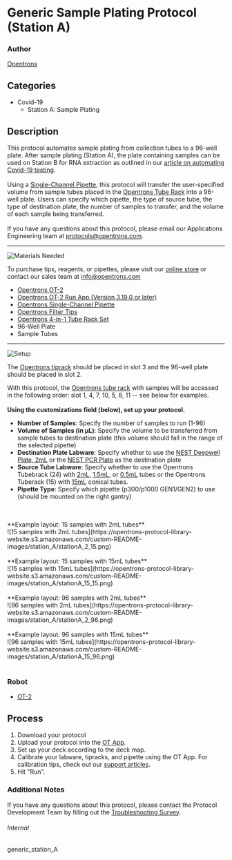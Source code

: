 # Generic Sample Plating Protocol (Station A)

### Author
[Opentrons](https://opentrons.com/)

## Categories
* Covid-19
	* Station A: Sample Plating


## Description
This protocol automates sample plating from collection tubes to a 96-well plate. After sample plating (Station A), the plate containing samples can be used on Station B for RNA extraction as outlined in our [article on automating Covid-19 testing](https://blog.opentrons.com/how-to-use-opentrons-to-test-for-covid-19/).</br>
</br>
Using a [Single-Channel Pipette](https://shop.opentrons.com/collections/ot-2-pipettes/products/single-channel-electronic-pipette), this protocol will transfer the user-specified volume from sample tubes placed in the [Opentrons Tube Rack](https://shop.opentrons.com/collections/verified-labware/products/tube-rack-set-1) into a 96-well plate. Users can specify which pipette, the type of source tube, the type of destination plate, the number of samples to transfer, and the volume of each sample being transferred.</br>
</br>
If you have any questions about this protocol, please email our Applications Engineering team at [protocols@opentrons.com](mailto:protocols@opentrons.com).

---
![Materials Needed](https://s3.amazonaws.com/opentrons-protocol-library-website/custom-README-images/001-General+Headings/materials.png)

To purchase tips, reagents, or pipettes, please visit our [online store](https://shop.opentrons.com/) or contact our sales team at [info@opentrons.com](mailto:info@opentrons.com)

* [Opentrons OT-2](https://shop.opentrons.com/collections/ot-2-robot/products/ot-2)
* [Opentrons OT-2 Run App (Version 3.19.0 or later)](https://opentrons.com/ot-app/)
* [Opentrons Single-Channel Pipette](https://shop.opentrons.com/collections/ot-2-pipettes/products/single-channel-electronic-pipette)
* [Opentrons Filter Tips](https://shop.opentrons.com/collections/opentrons-tips)
* [Opentrons 4-in-1 Tube Rack Set](https://shop.opentrons.com/collections/verified-labware/products/tube-rack-set-1)
* 96-Well Plate
* Sample Tubes



---
![Setup](https://s3.amazonaws.com/opentrons-protocol-library-website/custom-README-images/001-General+Headings/Setup.png)

The [Opentrons tiprack](https://shop.opentrons.com/collections/opentrons-tips) should be placed in slot 3 and the 96-well plate should be placed in slot 2.</br>

With this protocol, the [Opentrons tube rack](https://shop.opentrons.com/collections/verified-labware/products/tube-rack-set-1) with samples will be accessed in the following order: slot 1, 4, 7, 10, 5, 8, 11 -- see below for examples.</br>
</br>
**Using the customizations field (below), set up your protocol.**
* **Number of Samples**: Specify the number of samples to run (1-96)
* **Volume of Samples (in µL)**: Specify the volume to be transferred from sample tubes to destination plate (this volume should fall in the range of the selected pipette)
* **Destination Plate Labware**: Specify whether to use the [NEST Deepwell Plate, 2mL](https://labware.opentrons.com/nest_96_wellplate_2ml_deep?category=wellPlate) or the [NEST PCR Plate](https://shop.opentrons.com/collections/verified-labware/products/nest-0-1-ml-96-well-pcr-plate-full-skirt) as the destination plate
* **Source Tube Labware**: Specify whether to use the Opentrons Tubebrack (24) with [2mL](https://labware.opentrons.com/opentrons_24_tuberack_nest_2ml_screwcap?category=tubeRack), [1.5mL](https://labware.opentrons.com/opentrons_24_tuberack_nest_1.5ml_screwcap?category=tubeRack), or [0.5mL](https://labware.opentrons.com/opentrons_24_tuberack_nest_0.5ml_screwcap?category=tubeRack) tubes or the Opentrons Tuberack (15) with [15mL](https://labware.opentrons.com/opentrons_15_tuberack_falcon_15ml_conical?category=tubeRack) conical tubes.
* **Pipette Type**: Specify which pipette (p300/p1000 GEN1/GEN2) to use (should be mounted on the right gantry)
</br>
</br>
**Example layout: 15 samples with 2mL tubes**</br>
![15 samples with 2mL tubes](https://opentrons-protocol-library-website.s3.amazonaws.com/custom-README-images/station_A/stationA_2_15.png)
</br>
</br>
**Example layout: 15 samples with 15mL tubes**</br>
![15 samples with 15mL tubes](https://opentrons-protocol-library-website.s3.amazonaws.com/custom-README-images/station_A/stationA_15_15.png)
</br>
</br>
**Example layout: 96 samples with 2mL tubes**</br>
![96 samples with 2mL tubes](https://opentrons-protocol-library-website.s3.amazonaws.com/custom-README-images/station_A/stationA_2_96.png)
</br>
</br>
**Example layout: 96 samples with 15mL tubes**</br>
![96 samples with 15mL tubes](https://opentrons-protocol-library-website.s3.amazonaws.com/custom-README-images/station_A/stationA_15_96.png)
</br>
</br>


### Robot
* [OT-2](https://opentrons.com/ot-2)

## Process

1. Download your protocol
2. Upload your protocol into the [OT App](https://opentrons.com/ot-app).
3. Set up your deck according to the deck map.
4. Calibrate your labware, tipracks, and pipette using the OT App. For calibration tips, check out our [support articles](https://support.opentrons.com/en/collections/1559720-guide-for-getting-started-with-the-ot-2).
5. Hit "Run".

### Additional Notes
If you have any questions about this protocol, please contact the Protocol Development Team by filling out the [Troubleshooting Survey](https://protocol-troubleshooting.paperform.co/).

###### Internal
generic_station_A
